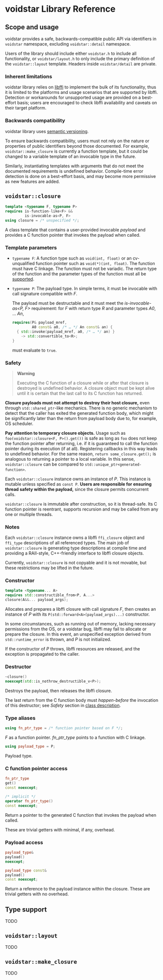 # voidstar Library Reference

## Scope and usage

voidstar provides a safe, backwards-compatible public API via identifiers in `voidstar` namespace, excluding `voidstar::detail` namespace.

Users of the library should include either `voidstar.h` to include all functionality, or `voidstar/layout.h` to only include the primary definition of the `voidstar::layout` template. Headers inside `voidstar/detail` are private.

### Inherent limitations

voidstar library relies on [libffi](https://sourceware.org/libffi/) to implement the bulk of its functionality, thus it is limited to the platforms and usage scenarios that are supported by libffi. Detection or workarounds for unsupported usage are provided on a best-effort basis; users are encouraged to check libffi availability and caveats on their target platform.

### Backwards compatibility

voidstar library uses [semantic versioning](https://semver.org/).

To ensure backwards compatibility, users must not rely on the nature or properties of public identifiers beyond those documented. For example, `voidstar::make_closure` is currently a function template, but it could be changed to a variable template of an invocable type in the future.

Similarly, instantiating templates with arguments that do not meet the documented requirements is undefined behavior. Compile-time error detection is done on a best-effort basis, and may become more permissive as new features are added.

## `voidstar::closure`

```c++
template <typename F, typename P>
requires is-function-like<F> &&
         is-invocable-as<P, F>
using closure = /* unspecified */;
```

A class template that contains a user-provided invocable _payload_ and provides a C function pointer that invokes the payload when called.

### Template parameters

- `typename F`: A function type such as `void(int, float)` or an cv-unqualified function pointer such as `void(*)(int, float)`. The function must have C linkage. The function must not be variadic. The return type of the function and the parameter types of the function must all be [supported](#type-support).

- `typename P`: The payload type. In simple terms, it must be invocable with call signature compatible with _F_.

  The payload must be destructable and it must meet the _is-invocable-as<P, F>_ requirement: for _F_ with return type _R_ and parameter types _A0_, ... _An_,
  ```c++
  requires(P& payload_mref,
           A0 const& a0, /* … */ An const& an) {
    { std::invoke(payload_mref, a0, /* … */ an) }
      -> std::convertible_to<R>;
  }
  ```
  must evaluate to `true`.

### Safety

> **Warning**
>
> Executing the C function of a closure while or after that closure is destroyed is undefined behavior. A closure object must be kept alive until it is certain that the last call to its C function has returned.

**Closure payloads must not attempt to destroy their host closure,** even through `std::shared_ptr`-like mechanics. There is no generic mechanism to detect that the caller has exited the generated function body, which might be significantly later than the return from payload body due to, for example, OS scheduler.

**Pay attention to temporary closure objects.** Usage such as `foo(voidstar::closure<F, P>().get())` is safe as long as `foo` does not keep the function pointer after returning, i.e. if it is guaranteed to call the function pointer during its execution (if at all). Registering callbacks in this way leads to undefined behavior. For the same reason, `return some_closure.get();` is analogous to returning a pointer to a local variable. In this sense, `voidstar::closure` can be compared to `std::unique_ptr<generated-function>`.

Each `voidstar::closure` instance owns an instance of _P_. This instance is mutable unless specified as `const P`. **Users are responsible for ensuring thread safety within the payload,** since the closure permits concurrent calls.

`voidstar::closure` is immutable after construction, so it is thread-safe. Its C function pointer is reentrant, supports recursion and may be called from any one or multiple threads.

### Notes

Each `voidstar::closure` instance owns a libffi `ffi_closure` object and `ffi_type` descriptions of all referenced types. The main job of `voidstar::closure` is generating type descriptions at compile time and providing a RAII-style, C++-friendly interface to libffi closure objects.

Currently, `voidstar::closure` is not copyable and it is not movable, but these restrictions may be lifted in the future.

### Constructor

```c++
template <typename... A>
requires std::constructible_from<P, A...>
closure(A&&... payload_args);
```

Allocates and prepares a libffi closure with call signature _F_, then creates an instance of _P_ with its `P(std::forward<A>(payload_args)...)` constructor.

In some circumstances, such as running out of memory, lacking necessary permissions from the OS, or a voidstar bug, libffi may fail to allocate or prepare the closure. In this event, an unspecified exception derived from `std::runtime_error` is thrown, and _P_ is not initialized.

If the constructor of _P_ throws, libffi resources are released, and the exception is propagated to the caller.

### Destructor

```c++
~closure()
noexcept(std::is_nothrow_destructible_v<P>);
```

Destroys the payload, then releases the libffi closure.

The last return from the C function body must _happen-before_ the invocation of this destructor; see _Safety_ section in [class description](#voidstarclosure).

### Type aliases

```c++
using fn_ptr_type = /* function pointer based on F */;
```

_F_ as a function pointer. _fn_ptr_type_ points to a function with C linkage.

```c++
using payload_type = P;
```

Payload type.

### C function pointer access

```c++
fn_ptr_type
get()
const noexcept;
```

```c++
/* implicit */
operator fn_ptr_type()
const noexcept;
```

Return a pointer to the generated C function that invokes the payload when called.

These are trivial getters with minimal, if any, overhead.

### Payload access

```c++
payload_type&
payload()
noexcept;
```

```c++
payload_type const&
payload()
const noexcept;
```

Return a reference to the payload instance within the closure. These are trivial getters with no overhead.

## Type support

TODO

## `voidstar::layout`

TODO

## `voidstar::make_closure`

TODO

